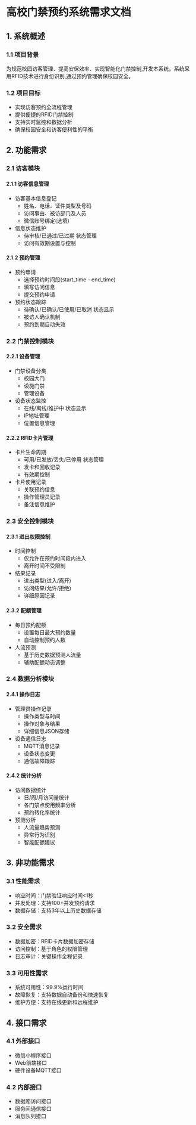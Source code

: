 # 高校门禁预约系统需求文档

## 1. 系统概述

### 1.1 项目背景
为规范校园访客管理、提高安保效率、实现智能化门禁控制,开发本系统。系统采用RFID技术进行身份识别,通过预约管理确保校园安全。

### 1.2 项目目标
- 实现访客预约全流程管理
- 提供便捷的RFID门禁控制
- 支持实时监控和数据分析
- 确保校园安全和访客便利性的平衡

## 2. 功能需求

### 2.1 访客模块
#### 2.1.1 访客信息管理
- 访客基本信息登记
  - 姓名、电话、证件类型及号码
  - 访问事由、被访部门及人员
  - 微信账号绑定(选填)
- 信息状态维护
  - 待审核/已通过/已过期 状态管理
  - 访问有效期设置与控制

#### 2.1.2 预约管理
- 预约申请
  - 选择预约时间段(start_time - end_time)
  - 填写访问信息
  - 提交预约申请
- 预约状态跟踪
  - 待确认/已确认/已使用/已取消 状态显示
  - 被访人确认机制
  - 预约到期自动失效

### 2.2 门禁控制模块
#### 2.2.1 设备管理
- 门禁设备分类
  - 校园大门
  - 设施门禁
  - 管理设备
- 设备状态监控
  - 在线/离线/维护中 状态显示
  - IP地址管理
  - 位置信息管理

#### 2.2.2 RFID卡片管理
- 卡片生命周期
  - 可用/已发放/丢失/已停用 状态管理
  - 发卡和回收记录
  - 有效期控制
- 卡片使用记录
  - 关联预约信息
  - 操作管理员记录
  - 备注信息维护

### 2.3 安全控制模块
#### 2.3.1 进出权限控制
- 时间控制
  - 仅允许在预约时间段内进入
  - 离开时间不受限制
- 结果记录
  - 进出类型(进入/离开)
  - 访问结果(允许/拒绝)
  - 详细原因记录

#### 2.3.2 配额管理
- 每日预约配额
  - 设置每日最大预约数量
  - 自动控制预约人数
- 人流预测
  - 基于历史数据预测人流量
  - 辅助配额动态调整

### 2.4 数据分析模块
#### 2.4.1 操作日志
- 管理员操作记录
  - 操作类型与时间
  - 操作对象与结果
  - 详细信息JSON存储
- 设备通信日志
  - MQTT消息记录
  - 设备状态变更
  - 通信故障跟踪

#### 2.4.2 统计分析
- 访问数据统计
  - 日/周/月访问量统计
  - 各门禁点使用频率分析
  - 预约转化率统计
- 预测分析
  - 人流量趋势预测
  - 异常行为识别
  - 智能配额建议

## 3. 非功能需求

### 3.1 性能需求
- 响应时间：门禁验证响应时间<1秒
- 并发处理：支持100+并发预约请求
- 数据存储：支持3年以上历史数据存储

### 3.2 安全需求
- 数据加密：RFID卡片数据加密存储
- 访问控制：基于角色的权限管理
- 日志审计：关键操作全程记录

### 3.3 可用性需求
- 系统可用性：99.9%运行时间
- 故障恢复：支持数据自动备份和快速恢复
- 维护方便：支持在线更新和远程维护

## 4. 接口需求

### 4.1 外部接口
- 微信小程序接口
- Web前端接口
- 硬件设备MQTT接口

### 4.2 内部接口
- 数据库访问接口
- 服务间通信接口
- 消息队列接口